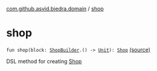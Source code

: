 [com.github.asvid.biedra.domain](index.md) / [shop](./shop.md)

# shop

`fun shop(block: `[`ShopBuilder`](-shop-builder/index.md)`.() -> `[`Unit`](https://kotlinlang.org/api/latest/jvm/stdlib/kotlin/-unit/index.html)`): `[`Shop`](-shop/index.md) [(source)](https://github.com/asvid/GdzieTaBiedra/tree/master/domain/src/main/java/com/github/asvid/biedra/domain/Shop.kt#L23)

DSL method for creating [Shop](-shop/index.md)

